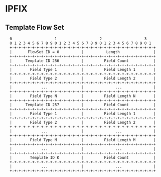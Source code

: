 # IPFIX

## Template Flow Set 
      0                   1                   2                   3
      0 1 2 3 4 5 6 7 8 9 0 1 2 3 4 5 6 7 8 9 0 1 2 3 4 5 6 7 8 9 0 1
      +-+-+-+-+-+-+-+-+-+-+-+-+-+-+-+-+-+-+-+-+-+-+-+-+-+-+-+-+-+-+-+-+
      |       FlowSet ID = 0          |          Length               |
      +-+-+-+-+-+-+-+-+-+-+-+-+-+-+-+-+-+-+-+-+-+-+-+-+-+-+-+-+-+-+-+-+
      |      Template ID 256          |         Field Count           |
      +-+-+-+-+-+-+-+-+-+-+-+-+-+-+-+-+-+-+-+-+-+-+-+-+-+-+-+-+-+-+-+-+
      |        Field Type 1           |         Field Length 1        |
      +-+-+-+-+-+-+-+-+-+-+-+-+-+-+-+-+-+-+-+-+-+-+-+-+-+-+-+-+-+-+-+-+
      |        Field Type 2           |         Field Length 2        |
      +-+-+-+-+-+-+-+-+-+-+-+-+-+-+-+-+-+-+-+-+-+-+-+-+-+-+-+-+-+-+-+-+
      |             ...               |              ...              |
      +-+-+-+-+-+-+-+-+-+-+-+-+-+-+-+-+-+-+-+-+-+-+-+-+-+-+-+-+-+-+-+-+
      |        Field Type N           |         Field Length N        |
      +-+-+-+-+-+-+-+-+-+-+-+-+-+-+-+-+-+-+-+-+-+-+-+-+-+-+-+-+-+-+-+-+
      |      Template ID 257          |         Field Count           |
      +-+-+-+-+-+-+-+-+-+-+-+-+-+-+-+-+-+-+-+-+-+-+-+-+-+-+-+-+-+-+-+-+
      |        Field Type 1           |         Field Length 1        |
      +-+-+-+-+-+-+-+-+-+-+-+-+-+-+-+-+-+-+-+-+-+-+-+-+-+-+-+-+-+-+-+-+
      |        Field Type 2           |         Field Length 2        |
      +-+-+-+-+-+-+-+-+-+-+-+-+-+-+-+-+-+-+-+-+-+-+-+-+-+-+-+-+-+-+-+-+
      |             ...               |              ...              |
      +-+-+-+-+-+-+-+-+-+-+-+-+-+-+-+-+-+-+-+-+-+-+-+-+-+-+-+-+-+-+-+-+
      |        Field Type M           |         Field Length M        |
      +-+-+-+-+-+-+-+-+-+-+-+-+-+-+-+-+-+-+-+-+-+-+-+-+-+-+-+-+-+-+-+-+
      |             ...               |              ...              |
      +-+-+-+-+-+-+-+-+-+-+-+-+-+-+-+-+-+-+-+-+-+-+-+-+-+-+-+-+-+-+-+-+
      |        Template ID K          |         Field Count           |
      +-+-+-+-+-+-+-+-+-+-+-+-+-+-+-+-+-+-+-+-+-+-+-+-+-+-+-+-+-+-+-+-+
      |             ...               |              ...              |
      +-+-+-+-+-+-+-+-+-+-+-+-+-+-+-+-+-+-+-+-+-+-+-+-+-+-+-+-+-+-+-+-+
